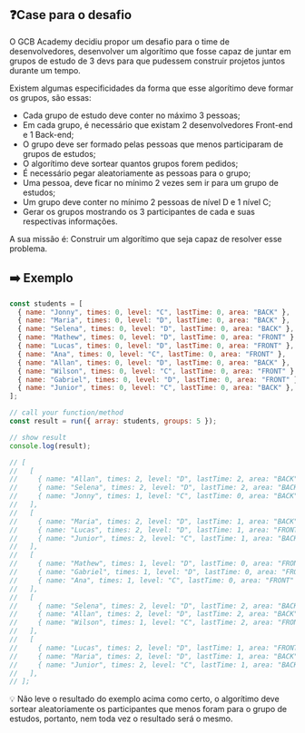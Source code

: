 ## ❓Case para o desafio

O GCB Academy decidiu propor um desafio para o time de desenvolvedores, desenvolver um algorítimo que fosse capaz de juntar em grupos de estudo de 3 devs para que pudessem construir projetos juntos durante um tempo.

Existem algumas especificidades da forma que esse algorítimo deve formar os grupos, são essas:

- Cada grupo de estudo deve conter no máximo 3 pessoas;
- Em cada grupo, é necessário que existam 2 desenvolvedores Front-end e 1 Back-end;
- O grupo deve ser formado pelas pessoas que menos participaram de grupos de estudos;
- O algorítimo deve sortear quantos grupos forem pedidos;
- É necessário pegar aleatoriamente as pessoas para o grupo;
- Uma pessoa, deve ficar no mínimo 2 vezes sem ir para um grupo de estudos;
- Um grupo deve conter no mínimo 2 pessoas de nível D e 1 nível C;
- Gerar os grupos mostrando os 3 participantes de cada e suas respectivas informações.

A sua missão é: Construir um algorítimo que seja capaz de resolver esse problema.

## ➡️ Exemplo

```jsx
const students = [
  { name: "Jonny", times: 0, level: "C", lastTime: 0, area: "BACK" },
  { name: "Maria", times: 0, level: "D", lastTime: 0, area: "BACK" },
  { name: "Selena", times: 0, level: "D", lastTime: 0, area: "BACK" },
  { name: "Mathew", times: 0, level: "D", lastTime: 0, area: "FRONT" },
  { name: "Lucas", times: 0, level: "D", lastTime: 0, area: "FRONT" },
  { name: "Ana", times: 0, level: "C", lastTime: 0, area: "FRONT" },
  { name: "Allan", times: 0, level: "D", lastTime: 0, area: "BACK" },
  { name: "Wilson", times: 0, level: "C", lastTime: 0, area: "FRONT" },
  { name: "Gabriel", times: 0, level: "D", lastTime: 0, area: "FRONT" },
  { name: "Junior", times: 0, level: "C", lastTime: 0, area: "BACK" },
];

// call your function/method
const result = run({ array: students, groups: 5 });

// show result
console.log(result);

// [
//   [
//     { name: "Allan", times: 2, level: "D", lastTime: 2, area: "BACK" },
//     { name: "Selena", times: 2, level: "D", lastTime: 2, area: "BACK" },
//     { name: "Jonny", times: 1, level: "C", lastTime: 0, area: "BACK" },
//   ],
//   [
//     { name: "Maria", times: 2, level: "D", lastTime: 1, area: "BACK" },
//     { name: "Lucas", times: 2, level: "D", lastTime: 1, area: "FRONT" },
//     { name: "Junior", times: 2, level: "C", lastTime: 1, area: "BACK" },
//   ],
//   [
//     { name: "Mathew", times: 1, level: "D", lastTime: 0, area: "FRONT" },
//     { name: "Gabriel", times: 1, level: "D", lastTime: 0, area: "FRONT" },
//     { name: "Ana", times: 1, level: "C", lastTime: 0, area: "FRONT" },
//   ],
//   [
//     { name: "Selena", times: 2, level: "D", lastTime: 2, area: "BACK" },
//     { name: "Allan", times: 2, level: "D", lastTime: 2, area: "BACK" },
//     { name: "Wilson", times: 1, level: "C", lastTime: 2, area: "FRONT" },
//   ],
//   [
//     { name: "Lucas", times: 2, level: "D", lastTime: 1, area: "FRONT" },
//     { name: "Maria", times: 2, level: "D", lastTime: 1, area: "BACK" },
//     { name: "Junior", times: 2, level: "C", lastTime: 1, area: "BACK" },
//   ],
// ];
```

<aside>
💡 Não leve o resultado do exemplo acima como certo, o algorítimo deve sortear aleatoriamente os participantes que menos foram para o grupo de estudos, portanto, nem toda vez o resultado será o mesmo.

</aside>
